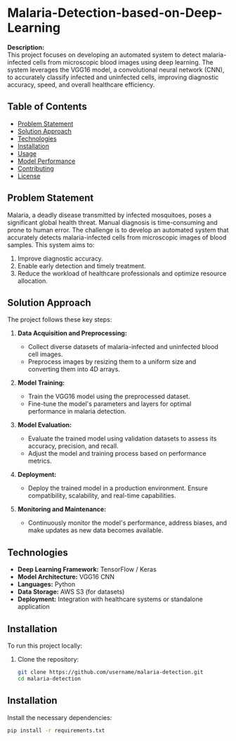 # Malaria-Detection-based-on-Deep-Learning

**Description:**  
This project focuses on developing an automated system to detect malaria-infected cells from microscopic blood images using deep learning. The system leverages the VGG16 model, a convolutional neural network (CNN), to accurately classify infected and uninfected cells, improving diagnostic accuracy, speed, and overall healthcare efficiency.

## Table of Contents
- [Problem Statement](#problem-statement)
- [Solution Approach](#solution-approach)
- [Technologies](#technologies)
- [Installation](#installation)
- [Usage](#usage)
- [Model Performance](#model-performance)
- [Contributing](#contributing)
- [License](#license)

## Problem Statement
Malaria, a deadly disease transmitted by infected mosquitoes, poses a significant global health threat. Manual diagnosis is time-consuming and prone to human error. The challenge is to develop an automated system that accurately detects malaria-infected cells from microscopic images of blood samples. This system aims to:
1. Improve diagnostic accuracy.
2. Enable early detection and timely treatment.
3. Reduce the workload of healthcare professionals and optimize resource allocation.

## Solution Approach
The project follows these key steps:
1. **Data Acquisition and Preprocessing:**  
   - Collect diverse datasets of malaria-infected and uninfected blood cell images.
   - Preprocess images by resizing them to a uniform size and converting them into 4D arrays.
   
2. **Model Training:**  
   - Train the VGG16 model using the preprocessed dataset.
   - Fine-tune the model's parameters and layers for optimal performance in malaria detection.

3. **Model Evaluation:**  
   - Evaluate the trained model using validation datasets to assess its accuracy, precision, and recall.
   - Adjust the model and training process based on performance metrics.

4. **Deployment:**  
   - Deploy the trained model in a production environment. Ensure compatibility, scalability, and real-time capabilities.

5. **Monitoring and Maintenance:**  
   - Continuously monitor the model's performance, address biases, and make updates as new data becomes available.

## Technologies
- **Deep Learning Framework:** TensorFlow / Keras
- **Model Architecture:** VGG16 CNN
- **Languages:** Python
- **Data Storage:** AWS S3 (for datasets)
- **Deployment:** Integration with healthcare systems or standalone application

## Installation
To run this project locally:

1. Clone the repository:
   ```bash
   git clone https://github.com/username/malaria-detection.git
   cd malaria-detection
## Installation

Install the necessary dependencies:

```bash
pip install -r requirements.txt

